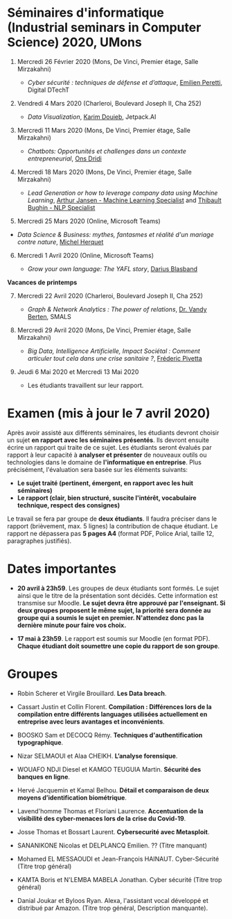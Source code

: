 # Séminaires d'informatique (Industrial seminars in Computer Science) 2020, UMons

<!--- A l'issue de ces séminaires, les étudiants seront en mesure de comprendre différents concepts/outils émergents dans le domaine informatique au sens large ainsi que l'importance qu'il faut accorder aux activités de veille technologique. -->


1.	Mercredi 26 Février 2020 (Mons, De Vinci, Premier étage, Salle Mirzakahni)

	* 	*Cyber sécurité : techniques de défense et d’attaque*, [Emilien Peretti](https://www.linkedin.com/in/emilienperetti/?originalSubdomain=be), Digital DTechT

2.  Vendredi 4 Mars 2020 (Charleroi, Boulevard Joseph II, Cha 252)


	* *Data Visualization*, [Karim Douieb](https://www.linkedin.com/in/karim-douieb/?originalSubdomain=be), Jetpack.AI

3.	Mercredi 11 Mars 2020 (Mons, De Vinci, Premier étage, Salle Mirzakahni)
	* *Chatbots: Opportunités et challenges dans un contexte entrepreneurial*, [Ons Dridi](https://www.cetic.be/Ons-Dridi?lang=fr)

4.	Mercredi 18 Mars 2020 (Mons, De Vinci, Premier étage, Salle Mirzakahni)

	* *Lead Generation or how to leverage company data using Machine Learning*, [Arthur Jansen - Machine Learning Specialist](https://www.linkedin.com/in/arthur-jansen) and [Thibault Bughin - NLP Specialist](https://www.linkedin.com/in/thibaultbughin/)

5.	Mercredi 25 Mars 2020 (Online, Microsoft Teams)

* *Data Science & Business: mythes, fantasmes et réalité d'un mariage contre nature*, [Michel Herquet](https://www.linkedin.com/in/michelherquet/?originalSubdomain=be)


6.	Mercredi 1 Avril 2020 (Online, Microsoft Teams)

	* *Grow your own language: The YAFL story*, [Darius Blasband](https://www.dariusblasband.com/)

**Vacances de printemps**

7.	Mercredi 22 Avril 2020 (Charleroi, Boulevard Joseph II, Cha 252)

	* *Graph & Network Analytics : The power of relations*, [Dr. Vandy Berten](https://www.smalsresearch.be/author/berten/), SMALS

8.	Mercredi 29 Avril 2020 (Mons, De Vinci, Premier étage, Salle Mirzakahni)

	* *Big Data, Intelligence Artificielle, Impact Sociétal : Comment articuler tout cela dans une crise sanitaire ?*, [Fréderic Pivetta](https://www.linkedin.com/in/frederic-pivetta-13034b16/?originalSubdomain=be)

9. 	Jeudi 6 Mai 2020 et Mercredi 13 Mai 2020

	* Les étudiants travaillent sur leur rapport.


# Examen (**mis à jour le 7 avril 2020**)

Après avoir assisté aux différents séminaires, les étudiants devront choisir un sujet **en rapport avec les séminaires présentés**. Ils devront ensuite écrire un rapport qui traite de ce sujet. Les étudiants seront évalués par rapport à leur capacité à **analyser et présenter** de nouveaux outils ou technologies dans le domaine de **l'informatique en entreprise**. Plus précisément, l'évaluation sera basée sur les éléments suivants:

* **Le sujet traité (pertinent, émergent, en rapport avec les huit séminaires)**
* **Le rapport (clair, bien structuré, suscite l'intérêt, vocabulaire technique, respect des consignes)**

Le travail se fera par groupe de **deux étudiants**. Il faudra préciser dans le rapport (brièvement, max. 5 lignes) la contribution de chaque étudiant. Le rapport ne dépassera pas **5 pages A4** (format PDF, Police Arial, taille 12, paragraphes justifiés).



# Dates importantes

- **20 avril à 23h59**. Les groupes de deux étudiants sont formés. Le sujet ainsi que le titre de la présentation sont décidés. Cette information est transmise sur Moodle. **Le sujet devra être approuvé par l'enseignant. Si deux groupes proposent le même sujet, la priorité sera donnée au groupe qui a soumis le sujet en premier. N'attendez donc pas la dernière minute pour faire vos choix.**


- **17 mai à 23h59**. Le rapport est soumis sur Moodle (en format PDF). **Chaque étudiant doit soumettre une copie du rapport de son groupe**.

# Groupes

- Robin Scherer et Virgile Brouillard. **Les Data breach**.

- Cassart Justin et Collin Florent. **Compilation : Différences lors de la compilation entre différents languages utilisées actuellement en entreprise avec leurs avantages et inconvénients**.

- BOOSKO Sam et DECOCQ Rémy. **Techniques d'authentification typographique**.

- Nizar SELMAOUI et Alaa CHEIKH. **L’analyse forensique**.

- WOUAFO NDJI Diesel et KAMGO TEUGUIA Martin. **Sécurité des banques en ligne**.

- Hervé Jacquemin et Kamal Belhou. **Détail et comparaison de deux moyens d’identification biométrique**.

- Lavend'homme Thomas et Floriani Laurence. **Accentuation de la visibilité des cyber-menaces lors de la crise du Covid-19**.

- Josse Thomas et Bossart Laurent. **Cybersecurité avec Metasploit**.

- SANANIKONE Nicolas et DELPLANCQ Emilien. ?? (Titre manquant)
- Mohamed EL MESSAOUDI et Jean-François HAINAUT. Cyber-Sécurité (Titre trop général)
- KAMTA Boris et N'LEMBA MABELA Jonathan. Cyber sécurité (Titre trop général)
- Danial Joukar et Byloos Ryan. Alexa, l'assistant vocal développé et distribué par Amazon. (Titre trop général, Description manquante).












